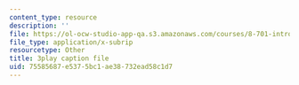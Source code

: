 ```yaml
---
content_type: resource
description: ''
file: https://ol-ocw-studio-app-qa.s3.amazonaws.com/courses/8-701-introduction-to-nuclear-and-particle-physics-fall-2020/75585687e5375bc1ae38732ead58c1d7_nXzur-2hbkI.vtt
file_type: application/x-subrip
resourcetype: Other
title: 3play caption file
uid: 75585687-e537-5bc1-ae38-732ead58c1d7
---
```

